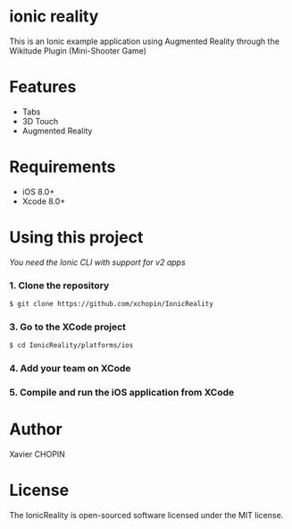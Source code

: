 ionic reality
=====================

This is an Ionic example application using Augmented Reality through the Wikitude Plugin (Mini-Shooter Game)

# Features
 - Tabs
 - 3D Touch
 - Augmented Reality

# Requirements

- iOS 8.0+
- Xcode 8.0+


# Using this project

*You need the Ionic CLI with support for v2 apps*



### 1. Clone the repository

```bash
$ git clone https://github.com/xchopin/IonicReality
```

### 3. Go to the XCode project

```bash
$ cd IonicReality/platforms/ios
```

### 4. Add your team on XCode

### 5. Compile and run the iOS application from XCode

# Author
Xavier CHOPIN

# License
The IonicReality is open-sourced software licensed under the MIT license.
